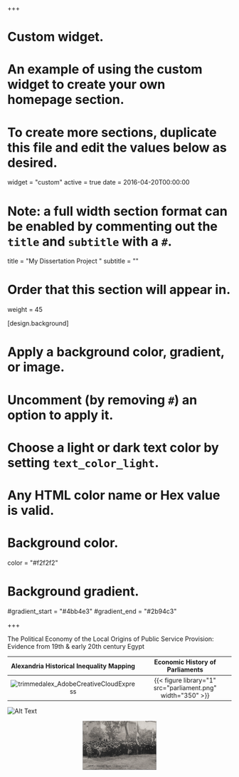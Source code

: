 +++
# Custom widget.
# An example of using the custom widget to create your own homepage section.
# To create more sections, duplicate this file and edit the values below as desired.
widget = "custom"
active = true
date = 2016-04-20T00:00:00

# Note: a full width section format can be enabled by commenting out the `title` and `subtitle` with a `#`.
title = "My Dissertation Project  "
subtitle = ""

# Order that this section will appear in.
weight = 45

[design.background]
  # Apply a background color, gradient, or image.
  #   Uncomment (by removing `#`) an option to apply it.
  #   Choose a light or dark text color by setting `text_color_light`.
  #   Any HTML color name or Hex value is valid.

  # Background color.
   color = "#f2f2f2"
  
  # Background gradient.
  #gradient_start = "#4bb4e3"
  #gradient_end = "#2b94c3"

+++

The Political Economy of the Local Origins of Public Service Provision: 
Evidence from 19th & early 20th century Egypt


Alexandria Historical Inequality Mapping | Economic History of Parliaments
:-------------------------:|:-------------------------:
![trimmedalex_AdobeCreativeCloudExpress](https://user-images.githubusercontent.com/32126519/172069327-c2829164-6905-4c3b-9908-8b77b55ef21e.gif)  |  {{< figure library="1" src="parliament.png" width="350" >}}

![Alt Text](https://imgflip.com/gif/6mvjq3)


<p align="center" width="100%">
    <img width="33%" src="https://github.com/aelshehawy/academic-kickstart_ash/blob/master/static/img/schools.jpg">
</p>


